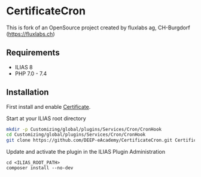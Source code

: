 # CertificateCron

This is fork of an OpenSource project created by fluxlabs ag, CH-Burgdorf (https://fluxlabs.ch)

## Requirements
* ILIAS 8
* PHP 7.0 - 7.4

## Installation
First install and enable [Certificate](https://github.com/DEEP-eAcademy/Certificate).

Start at your ILIAS root directory
```bash
mkdir -p Customizing/global/plugins/Services/Cron/CronHook
cd Customizing/global/plugins/Services/Cron/CronHook
git clone https://github.com/DEEP-eAcademy/CertificateCron.git CertificateCron
```
Update and activate the plugin in the ILIAS Plugin Administration
```
cd <ILIAS_ROOT_PATH>
composer install --no-dev
```
